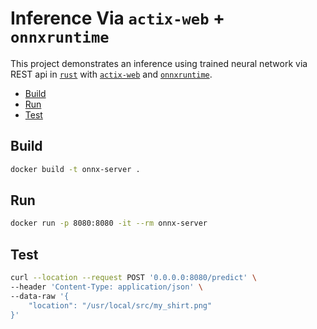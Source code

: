 # Inference Via `actix-web` + `onnxruntime` <!-- omit in toc -->

This project demonstrates an inference using trained neural network via REST api in [`rust`](https://www.rust-lang.org/) with [`actix-web`](https://actix.rs/) and [`onnxruntime`](https://docs.rs/onnxruntime/0.0.11/onnxruntime/).

- [Build](#build)
- [Run](#run)
- [Test](#test)

## Build

```bash
docker build -t onnx-server .
```

## Run

```bash
docker run -p 8080:8080 -it --rm onnx-server
```

## Test

```bash
curl --location --request POST '0.0.0.0:8080/predict' \
--header 'Content-Type: application/json' \
--data-raw '{
    "location": "/usr/local/src/my_shirt.png"
}'
```
